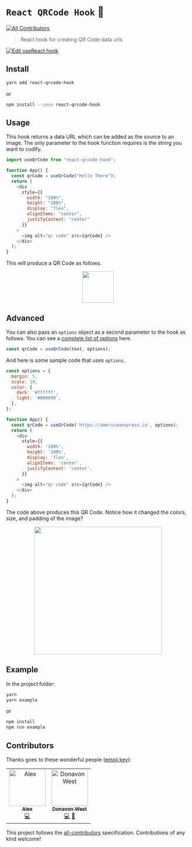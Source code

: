 # `React QRCode Hook` 📸

[![All Contributors](https://img.shields.io/badge/all_contributors-2-orange.svg?style=flat-square)](#contributors)

> React hook for creating QR Code data urls

[![Edit useReact hook](https://codesandbox.io/static/img/play-codesandbox.svg)](https://codesandbox.io/s/xjojxm82jw)

## Install

```sh
yarn add react-qrcode-hook
```

or

```sh
npm install --save react-qrcode-hook
```

## Usage

This hook returns a data URL which can be added as the source to an image. The
only parameter to the hook function requires is the string you want to codify.

```js
import useQrCode from "react-qrcode-hook";

function App() {
  const qrCode = useQrCode("Hello There");
  return (
    <div
      style={{
        width: "100%",
        height: "100%",
        display: "flex",
        alignItems: "center",
        justifyContent: "center"
      }}
    >
      <img alt="qr code" src={qrCode} />
    </div>
  );
}
```

This will produce a QR Code as follows.

<p align="center">
<img src="https://user-images.githubusercontent.com/29359616/53666334-dbcea200-3c3b-11e9-9565-96d30151bf43.png" width="86" />
</p>

## Advanced

You can also pass an `options` object as a second parameter to the hook as follows.
You can see a [complete list of options](https://www.npmjs.com/package/qrcode#qr-code-options) here.

```js
const qrCode = useQrCode(text, options);
```

And here is some sample code that uses `options`.


```js
const options = {
  margin: 5,
  scale: 10,
  color: {
    dark: '#ffffff',
    light: '#000099',
  },
};

function App() {
  const qrCode = useQrCode('https://americanexpress.io', options);
  return (
    <div
      style={{
        width: '100%',
        height: '100%',
        display: 'flex',
        alignItems: 'center',
        justifyContent: 'center',
      }}
    >
      <img alt="qr code" src={qrCode} />
    </div>
  );
}
```

The code above produces this QR Code. Notice how it changed the colors, size, and padding of the image?

<p align="center">
<img src="https://user-images.githubusercontent.com/29359616/53666074-23086300-3c3b-11e9-9c2d-8289219fe30e.png" width="350" />
</p>

## Example

In the project folder:

```sh
yarn
yarn example
```

or

```sh
npm install
npm run example
```

## Contributors

Thanks goes to these wonderful people
([emoji key](https://github.com/kentcdodds/all-contributors#emoji-key)):

<!-- ALL-CONTRIBUTORS-LIST:START - Do not remove or modify this section -->
<!-- prettier-ignore -->
<table><tr><td align="center"><a href="https://ralexanderson.com"><img src="https://avatars1.githubusercontent.com/u/6558157?v=4" width="100px;" alt="Alex"/><br /><sub><b>Alex</b></sub></a><br /><a href="https://github.com/alexanderson1993/react-qrcode-hook/commits?author=alexanderson1993" title="Code">💻</a></td><td align="center"><a href="http://donavon.com"><img src="https://avatars3.githubusercontent.com/u/887639?v=4" width="100px;" alt="Donavon West"/><br /><sub><b>Donavon West</b></sub></a><br /><a href="https://github.com/alexanderson1993/react-qrcode-hook/commits?author=donavon" title="Code">💻</a> <a href="https://github.com/alexanderson1993/react-qrcode-hook/commits?author=donavon" title="Documentation">📖</a></td></tr></table>

<!-- ALL-CONTRIBUTORS-LIST:END -->

This project follows the
[all-contributors](https://github.com/kentcdodds/all-contributors)
specification. Contributions of any kind welcome!
